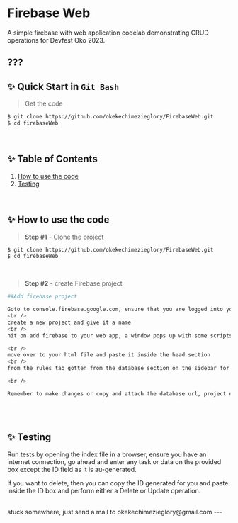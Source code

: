 # Firebase Web
A simple firebase with web application codelab demonstrating CRUD operations for Devfest Oko 2023.

## ???

## ✨ Quick Start in `Git Bash`

> Get the code

```bash
$ git clone https://github.com/okekechimezieglory/FirebaseWeb.git
$ cd firebaseWeb
```

<br />

## ✨ Table of Contents

1. [How to use the code](#getting-started)
2. [Testing](#testing)

<br />

## ✨ How to use the code

> **Step #1** - Clone the project

```bash
$ git clone https://github.com/okekechimezieglory/FirebaseWeb.git
$ cd firebaseWeb
```

<br />

> **Step #2** - create Firebase project

```bash
##Add firebase project

Goto to console.firebase.google.com, ensure that you are logged into your google mail account
<br />
create a new project and give it a name
<br />
hit on add firebase to your web app, a window pops up with some scripts containing your apiKey, etc, copy them

<br />
move over to your html file and paste it inside the head section
<br />
from the rules tab gotten from the database section on the sidebar for your firebase, change the read and write rules to "True"

<br />

Remember to make changes or copy and attach the database url, project name and whatever required data as spelt in the html file.
```

<br />



<br />

## ✨ Testing

Run tests by opening the index file in a browser, ensure you have an internet connection, go ahead and enter any task or data on the provided box except the ID field as it is au-generated.

If you want to delete, then you can copy the ID generated for you and paste inside the ID box and perform either a Delete or Update operation.

<br />
stuck somewhere, just send a mail to okekechimezieglory@gmail.com
---

